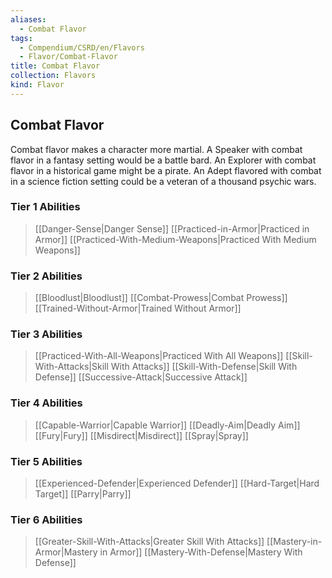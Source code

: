 ```yaml
---
aliases:
  - Combat Flavor
tags:
  - Compendium/CSRD/en/Flavors
  - Flavor/Combat-Flavor
title: Combat Flavor
collection: Flavors
kind: Flavor
---
```

## Combat Flavor  
Combat flavor makes a character more martial. A Speaker with combat flavor in a fantasy setting would be a battle bard. An Explorer with combat flavor in a historical game might be a pirate. An Adept flavored with combat in a science fiction setting could be a veteran of a thousand psychic wars.  

### Tier 1 Abilities
>[[Danger-Sense|Danger Sense]]
>[[Practiced-in-Armor|Practiced in Armor]]
>[[Practiced-With-Medium-Weapons|Practiced With Medium Weapons]]

### Tier 2 Abilities
>[[Bloodlust|Bloodlust]]
>[[Combat-Prowess|Combat Prowess]]
>[[Trained-Without-Armor|Trained Without Armor]]

### Tier 3 Abilities
>[[Practiced-With-All-Weapons|Practiced With All Weapons]]
>[[Skill-With-Attacks|Skill With Attacks]]
>[[Skill-With-Defense|Skill With Defense]]
>[[Successive-Attack|Successive Attack]]

### Tier 4 Abilities
>[[Capable-Warrior|Capable Warrior]]
>[[Deadly-Aim|Deadly Aim]]
>[[Fury|Fury]]
>[[Misdirect|Misdirect]]
>[[Spray|Spray]]

### Tier 5 Abilities
>[[Experienced-Defender|Experienced Defender]]
>[[Hard-Target|Hard Target]]
>[[Parry|Parry]]

### Tier 6 Abilities
>[[Greater-Skill-With-Attacks|Greater Skill With Attacks]]
>[[Mastery-in-Armor|Mastery in Armor]]
>[[Mastery-With-Defense|Mastery With Defense]]
